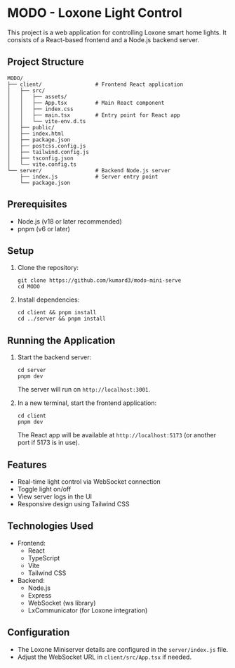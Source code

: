 # MODO - Loxone Light Control

This project is a web application for controlling Loxone smart home lights. It consists of a React-based frontend and a Node.js backend server.

## Project Structure

```
MODO/
├── client/                 # Frontend React application
│   ├── src/
│   │   ├── assets/
│   │   ├── App.tsx         # Main React component
│   │   ├── index.css
│   │   ├── main.tsx        # Entry point for React app
│   │   └── vite-env.d.ts
│   ├── public/
│   ├── index.html
│   ├── package.json
│   ├── postcss.config.js
│   ├── tailwind.config.js
│   ├── tsconfig.json
│   └── vite.config.ts
└── server/                 # Backend Node.js server
    ├── index.js            # Server entry point
    └── package.json
```

## Prerequisites

- Node.js (v18 or later recommended)
- pnpm (v6 or later)

## Setup

1. Clone the repository:
   ```
   git clone https://github.com/kumard3/modo-mini-serve
   cd MODO
   ```

2. Install dependencies:
   ```
   cd client && pnpm install
   cd ../server && pnpm install
   ```

## Running the Application

1. Start the backend server:
   ```
   cd server
   pnpm dev
   ```
   The server will run on `http://localhost:3001`.

2. In a new terminal, start the frontend application:
   ```
   cd client
   pnpm dev
   ```
   The React app will be available at `http://localhost:5173` (or another port if 5173 is in use).

## Features

- Real-time light control via WebSocket connection
- Toggle light on/off
- View server logs in the UI
- Responsive design using Tailwind CSS

## Technologies Used

- Frontend:
  - React
  - TypeScript
  - Vite
  - Tailwind CSS
- Backend:
  - Node.js
  - Express
  - WebSocket (ws library)
  - LxCommunicator (for Loxone integration)

## Configuration

- The Loxone Miniserver details are configured in the `server/index.js` file.
- Adjust the WebSocket URL in `client/src/App.tsx` if needed.
